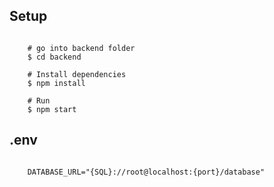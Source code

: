## Setup

```

    # go into backend folder
    $ cd backend

    # Install dependencies
    $ npm install

    # Run
    $ npm start

```

## .env

```

    DATABASE_URL="{SQL}://root@localhost:{port}/database"

```
